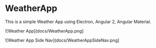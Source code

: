 # WeatherApp

This is a simple Weather App using Electron, Angular 2, Angular Material.

![Weather App](docs/WeatherApp.png]

![Weather App Side Nav](docs/WeatherAppSideNav.png]
